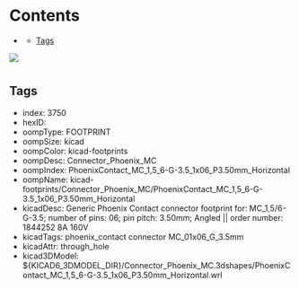 



Contents
========

* [](#)
	* [Tags](#tags)
  
![][im]
# 

## Tags

- index: 3750
- hexID: 
- oompType: FOOTPRINT
- oompSize: kicad
- oompColor: kicad-footprints
- oompDesc: Connector_Phoenix_MC
- oompIndex: PhoenixContact_MC_1,5_6-G-3.5_1x06_P3.50mm_Horizontal
- oompName: kicad-footprints/Connector_Phoenix_MC/PhoenixContact_MC_1,5_6-G-3.5_1x06_P3.50mm_Horizontal
- kicadDesc: Generic Phoenix Contact connector footprint for: MC_1,5/6-G-3.5; number of pins: 06; pin pitch: 3.50mm; Angled || order number: 1844252 8A 160V
- kicadTags: phoenix_contact connector MC_01x06_G_3.5mm
- kicadAttr: through_hole
- kicad3DModel: ${KICAD6_3DMODEL_DIR}/Connector_Phoenix_MC.3dshapes/PhoenixContact_MC_1,5_6-G-3.5_1x06_P3.50mm_Horizontal.wrl



[im]: image.png
